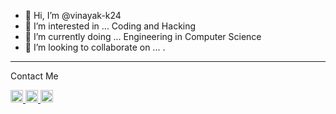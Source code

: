 - 👋 Hi, I’m @vinayak-k24
- 👀 I’m interested in ... Coding and Hacking
- 🌱 I’m currently doing ... Engineering in Computer Science
- 💞️ I’m looking to collaborate on ... 
. 

<hr>
<p class="contact-me" size="100px">Contact Me<p>
<a href="https://www.instagram.com/vinayak_kone_24/"> <img src="https://cdn-icons-png.flaticon.com/512/2111/2111463.png" width="20" height="20" margin=100px alt="Some text"></img> </a>
<a href="https://twitter.com/VinayakK2407"> <img src="https://cdn-icons-png.flaticon.com/512/733/733579.png" width="20" height="20" alt="Some text"></img> </a>
<a href="https://www.linkedin.com/in/vinayak-kone-8ba631214/"> <img src="https://cdn-icons.flaticon.com/png/512/3536/premium/3536505.png?token=exp=1659614640~hmac=fdccaec69ecf412265e2e26a50963091" width="20" height="20" alt="Some text"></img> </a>
                      

<!---
vinayak-k24/vinayak-k24 is a ✨ special ✨ repository because its `README.md` (this file) appears on your GitHub profile.
You can click the Preview link to take a look at your changes.
--->
